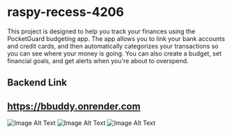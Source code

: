 # raspy-recess-4206
This project is designed to help you track your finances using the PocketGuard budgeting app. The app allows you to link your bank accounts and credit cards, and then automatically categorizes your transactions so you can see where your money is going. You can also create a budget, set financial goals, and get alerts when you're about to overspend.
<br>
## Backend Link
## https://bbuddy.onrender.com
![Image Alt Text](https://ibb.co/bzB7dHT)
![Image Alt Text](https://ibb.co/khXQjxZ)
![Image Alt Text](https://ibb.co/P40XCKs)
